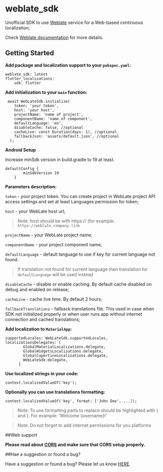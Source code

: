 # weblate_sdk

Unofficial SDK to use [Weblate](https://weblate.org/) service for a Web-based continuous
localization;

Check [Weblate documentation](https://docs.weblate.org/en/latest/) for more details.

## Getting Started

**Add package and localization support to your `pubspec.yaml`:**

```
weblate_sdk: latest
flutter_localizations:
    sdk: flutter
```

**Add initialization to your `main` function:**

```
 await WebLateSdk.initialize(
    token: 'your token',
    host: 'your host',
    projectName: 'name of project',
    componentName: 'name of component',
    defaultLanguage: 'en',
    disableCache: false, //optional
    cacheLive: const Duration(days: 1), //optional
    fallbackJson: 'assets/default.json', //optional
  );
```

**Android Setup**

Increase minSdk version in build.gradle to 19 at least.

```
defaultConfig {
        minSdkVersion 19
    } 
```

**Parameters description:**

`token` - your project token. You can create project in WebLate project API access settings 
and set at least Languages permission for token;

`host` - your WebLate host url;

> Note: host should be with https:// (for example: `https://weblate.company.link`

`projectName` - your WebLate project name;

`componentName` - your project component name;

`defaultLanguage` - default language to use if key for current language not found.

> If translation not found for current language
> then translation for `defaultLanguage` will be used instead

`disableCache` - disable or enable caching. By default cache
disabled on debug and enabled on release;

`cacheLive` - cache live time. By default 2 hours;

`fallbackTranslations` - fallback translations file.
This used in case when SDK not initialized properly
or when user runs app without internet connection and cached translations;

**Add localization to `MaterialApp`:**

```
supportedLocales: WebLateSdk.supportedLocales,
localizationsDelegates: [
        GlobalMaterialLocalizations.delegate,
        GlobalWidgetsLocalizations.delegate,
        GlobalCupertinoLocalizations.delegate,
        WebLateSdk.delegate,
      ]
```     

**Use localized strings in your code:**

`context.localizedValueOf('key');`

**Optionally you can use translations formatting:**

`context.localizedValueOf('key', format: ['John Doe', ...]);`

> Note: To use formatting parts to replace should be highlighted with { and }. 
> For example: 'Welcome {username}!' 

> Note: Do not forgot to add internet permissions for you platforms



##Web support

**Please read about [CORS](https://en.wikipedia.org/wiki/Cross-origin_resource_sharing) and make sure that CORS setup properly.**

##Hae a suggestion or found a bug?

Have a suggestion or found a bug? Please let us
know [HERE](https://github.com/cozvtieg9/weblatesdk/issues).



